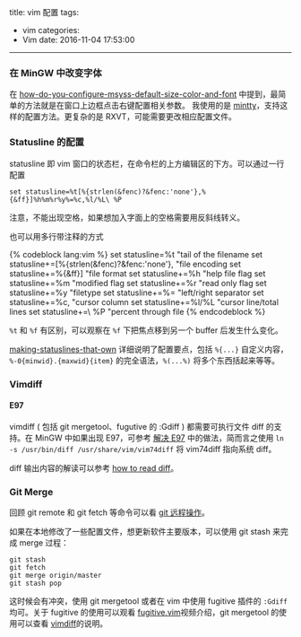 title: vim 配置
tags:
  - vim
categories:
  - Vim
date: 2016-11-04 17:53:00
---
### 在 MinGW 中改变字体
在 [how-do-you-configure-msyss-default-size-color-and-font](http://stackoverflow.com/questions/447824/how-do-you-configure-msyss-default-size-color-and-font) 中提到，最简单的方法就是在窗口上边框点击右键配置相关参数。 我使用的是 [mintty](https://mintty.github.io/)，支持这样的配置方法。更复杂的是 RXVT，可能需要更改相应配置文件。

### Statusline 的配置
statusline 即 vim 窗口的状态栏，在命令栏的上方编辑区的下方。可以通过一行配置

```vim
set statusline=%t[%{strlen(&fenc)?&fenc:'none'},%{&ff}]%h%m%r%y%=%c,%l/%L\ %P
```

注意，不能出现空格，如果想加入字面上的空格需要用反斜线转义。

也可以用多行带注释的方式

{% codeblock lang:vim %}
set statusline=%t       "tail of the filename
set statusline+=[%{strlen(&fenc)?&fenc:'none'}, "file encoding
set statusline+=%{&ff}] "file format
set statusline+=%h      "help file flag
set statusline+=%m      "modified flag
set statusline+=%r      "read only flag
set statusline+=%y      "filetype
set statusline+=%=      "left/right separator
set statusline+=%c,     "cursor column
set statusline+=%l/%L   "cursor line/total lines
set statusline+=\ %P    "percent through file
{% endcodeblock %}  

`%t` 和 `%f` 有区别，可以观察在 `%f` 下把焦点移到另一个 buffer 后发生什么变化。

[making-statuslines-that-own](http://got-ravings.blogspot.com/2008/08/vim-pr0n-making-statuslines-that-own.html) 详细说明了配置要点，包括 `%{...}` 自定义内容，`%-0{minwid}.{maxwid}{item}` 的完全语法，`%(...%)` 将多个东西括起来等等。


### Vimdiff

#### E97
vimdiff \( 包括 git mergetool、fugutive 的 :Gdiff \) 都需要可执行文件 diff 的支持。在 MinGW 中如果出现 E97，可参考 [解决 E97](http://www.xbatu.com/node/19) 中的做法，简而言之使用 `ln -s /usr/bin/diff /usr/share/vim/vim74diff` 将 vim74diff 指向系统 diff。

diff 输出内容的解读可以参考 [how to read diff](http://www.ruanyifeng.com/blog/2012/08/how_to_read_diff.html)。

### Git Merge
回顾 git remote 和 git fetch 等命令可以看 [git 远程操作](http://www.ruanyifeng.com/blog/2014/06/git_remote.html)。

如果在本地修改了一些配置文件，想更新软件主要版本，可以使用 git stash 来完成 merge 过程：
```
git stash
git fetch
git merge origin/master
git stash pop
```
这时候会有冲突，使用 git mergetool 或者在 vim 中使用 fugitive 插件的 `:Gdiff` 均可。关于 fugitive 的使用可以观看 [fugitive.vim](http://vimcasts.org/episodes/fugitive-vim-resolving-merge-conflicts-with-vimdiff/)视频介绍，git mergetool 的使用可以查看 [vimdiff](http://blog.binchen.org/posts/use-vimdiff-to-resolve-git-merge-conflicts-effectively.html)的说明。
